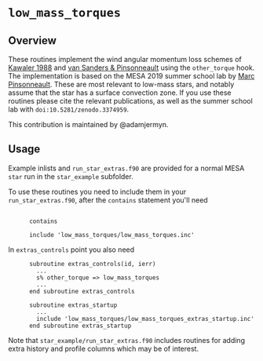 # ``low_mass_torques``

## Overview

These routines implement the wind angular momentum loss schemes of [Kawaler 1988](https://ui.adsabs.harvard.edu/abs/1988ApJ...333..236K/abstract) and
[van Sanders & Pinsonneault](https://ui.adsabs.harvard.edu/abs/2013ApJ...776...67V/abstract) using the ``other_torque`` hook.
The implementation is based on the MESA 2019 summer school lab by [Marc Pinsonneault](https://zenodo.org/record/3374959#.XjmqPC2ZPUI).
These are most relevant to low-mass stars, and notably assume that the star has a surface convection zone.
If you use these routines please cite the relevant publications, as well as the summer school lab with ``doi:10.5281/zenodo.3374959``.

This contribution is maintained by @adamjermyn.

## Usage

Example inlists and `run_star_extras.f90` are provided for a normal
MESA `star` run in the `star_example` subfolder.

To use these routines you need to include them in your `run_star_extras.f90`, after
the `contains` statement you'll need

````Fortran

      contains

      include 'low_mass_torques/low_mass_torques.inc'
````

In `extras_controls` point you also need

````Fortran
      subroutine extras_controls(id, ierr)
        ...
        s% other_torque => low_mass_torques
        ...
      end subroutine extras_controls

      subroutine extras_startup
        ...
      	include 'low_mass_torques/low_mass_torques_extras_startup.inc'
      end subroutine extras_startup
````

Note that `star_example/run_star_extras.f90` includes routines for adding extra history and profile columns which may be of interest.
